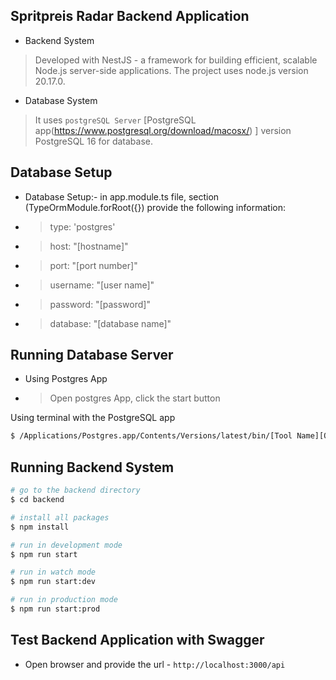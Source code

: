 ## Spritpreis Radar Backend Application

+ Backend System

> Developed with NestJS - a framework for building efficient, scalable Node.js server-side applications.
> The project uses node.js version 20.17.0.

+ Database System

> It uses `postgreSQL Server` [PostgreSQL app(https://www.postgresql.org/download/macosx/) ] version PostgreSQL 16 for database.

## Database Setup

+ Database Setup:- in app.module.ts file, section (TypeOrmModule.forRoot({})  provide the following information:
+ > type: 'postgres'
+ > host: "[hostname]"
+ > port: "[port number]"
+ > username: "[user name]"
+ > password: "[password]"
+ > database: "[database name]"

## Running Database Server

+ Using Postgres App
+ > Open postgres App, click the start button

Using terminal with the PostgreSQL app

```bash
$ /Applications/Postgres.app/Contents/Versions/latest/bin/[Tool Name][Options and/or Arguments]
```

## Running Backend System

```bash
# go to the backend directory
$ cd backend

# install all packages
$ npm install

# run in development mode
$ npm run start

# run in watch mode
$ npm run start:dev

# run in production mode
$ npm run start:prod
```

## Test Backend Application with Swagger

+ Open browser and provide the url - `http://localhost:3000/api`
